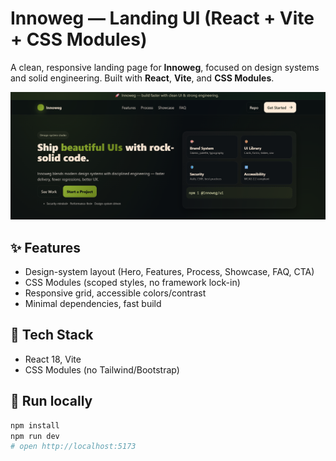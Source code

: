 # Innoweg — Landing UI (React + Vite + CSS Modules)

A clean, responsive landing page for **Innoweg**, focused on design systems and solid engineering. Built with **React**, **Vite**, and **CSS Modules**.

![Cover](docs/cover.png)

## ✨ Features
- Design-system layout (Hero, Features, Process, Showcase, FAQ, CTA)
- CSS Modules (scoped styles, no framework lock-in)
- Responsive grid, accessible colors/contrast
- Minimal dependencies, fast build

## 🧰 Tech Stack
- React 18, Vite
- CSS Modules (no Tailwind/Bootstrap)

## 🚀 Run locally
```bash
npm install
npm run dev
# open http://localhost:5173
